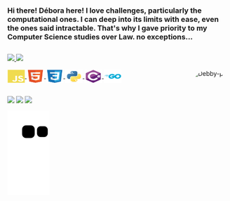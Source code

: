 ### Hi there! Débora here! I love challenges, particularly the computational ones. I can deep into its limits with ease, even the ones said intractable. That's why I gave priority to my Computer Science studies over Law. no exceptions...
  
##
<div>
  <a href "https://beacons.ai/deboraschuch">
  <img height="180em" src="https://github-readme-stats.vercel.app/api?username=starambients&show_icons=true&title_color=2fc19b&text_color=ffffff&icon_color=2fc18c&border_color=061711&bg_color=DEG,000000,061711,09271c,0e3a2a,134d38,186146&border_radius=19&include_all_commits=true&count_private=true"/>
  <img height="180em" src="https://github-readme-stats.vercel.app/api/top-langs/?username=starambients&layout=compact&langs_count=6&title_color=ffffff&text_color=ffffff&icon_color=2fc18c&border_color=061711&bg_color=DEG,061711,1a6c4e"/>
</div>  
<div style="display: inline_block"><br>
  <img align="center" alt="Debby-Js" height="30" width="40" src="https://raw.githubusercontent.com/devicons/devicon/master/icons/javascript/javascript-plain.svg">
  <img align="center" alt="Debby-HTML" height="30" width="40" src="https://raw.githubusercontent.com/devicons/devicon/master/icons/html5/html5-original.svg">
  <img align="center" alt="Debby-CSS" height="30" width="40" src="https://raw.githubusercontent.com/devicons/devicon/master/icons/css3/css3-original.svg">
  <img align="center" alt="Debby-Python" height="30" width="40" src="https://raw.githubusercontent.com/devicons/devicon/master/icons/python/python-original.svg">
  <img align="center" alt="Debby-Csharp" height="30" width="40" src="https://raw.githubusercontent.com/devicons/devicon/master/icons/csharp/csharp-original.svg">
  <img align="center" alt="Debby-Go" height="30" width="40" src="https://raw.githubusercontent.com/devicons/devicon/master/icons/go/go-original-wordmark.svg">
  <img align="right" alt="Debby-pic" height="150" style="border-radius:50px;" src="https://i.imgur.com/s4L50RM.gif?size=128">  
</div>
  
##

  <div> 
    <a href="https://www.linkedin.com/in/deboraschuchdarosa" target="_blank"><img src="https://img.shields.io/badge/-LinkedIn-%230077B5?style=for-the-badge&logo=linkedin&logoColor=white" target="_blank"></a>
    <a href="https://discord.gg/fTrssweT7z" target="_blank"><img src="https://img.shields.io/badge/Discord-7289DA?style=for-the-badge&logo=discord&logoColor=white" target="_blank"></a>
    <a href = "mailto:debora.schuchdarosa@gmail.com"><img src="https://img.shields.io/badge/-Gmail-%23333?style=for-the-badge&logo=gmail&logoColor=white" target="_blank"></a>
 
  ![Snake animation](https://github.com/starambients/starambients/blob/output/github-contribution-grid-snake.svg)
 
</div>
